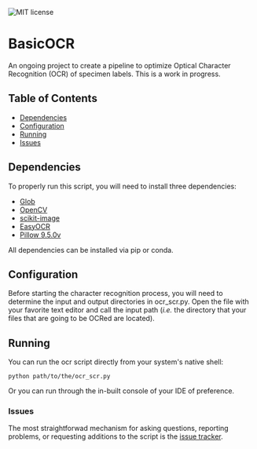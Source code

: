 ![MIT license](https://img.shields.io/github/license/tsrsilva/basicOCR)

# BasicOCR
An ongoing project to create a pipeline to optimize Optical Character Recognition (OCR) of specimen labels.
This is a work in progress.

## Table of Contents
  * [Dependencies](#dependencies)
  * [Configuration](#configuration)
  * [Running](#running)
  * [Issues](#issues)

<a name="dependencies"></a>
## Dependencies

To properly run this script, you will need to install three dependencies:

  * [Glob](https://docs.python.org/3/library/glob.html)
  * [OpenCV](https://docs.opencv.org/4.x/index.html)
  * [scikit-image](https://scikit-image.org/)
  * [EasyOCR](https://www.jaided.ai/easyocr/)
  * [Pillow 9.5.0v](https://pypi.org/project/pillow/9.5.0/)

All dependencies can be installed via pip or conda.

<a name="configuration"></a>
## Configuration

Before starting the character recognition process, you will need to determine the
input and output directories in ocr_scr.py. Open the file with your favorite text
editor and call the input path (*i.e.* the directory that your files that are
going to be OCRed are located).

<a name="running"></a>
## Running

You can run the ocr script directly from your system's native shell:

````
python path/to/the/ocr_scr.py
````

Or you can run through the in-built console of your IDE of preference.

<a name="issues"></a>
### Issues

The most straightforwad mechanism for asking questions, reporting problems, or requesting additions to the script is the [issue tracker](https://github.com/tsrsilva/basicOCR/issues).
<!--stackedit_data:
eyJoaXN0b3J5IjpbLTIxMjk5NDc4MzhdfQ==
-->